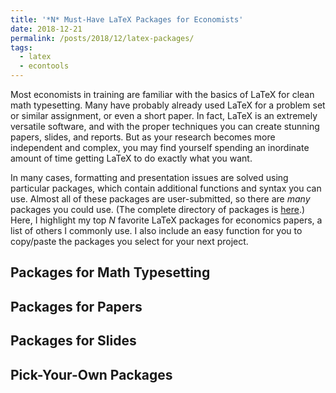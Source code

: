 ```yaml
---
title: '*N* Must-Have LaTeX Packages for Economists'
date: 2018-12-21
permalink: /posts/2018/12/latex-packages/
tags:
  - latex
  - econtools
---
```


Most economists in training are familiar with the basics of LaTeX for clean math typesetting. Many have probably already used LaTeX for a problem set or similar assignment, or even a short paper. In fact, LaTeX is an extremely versatile software, and with the proper techniques you can create stunning papers, slides, and reports. But as your research becomes more independent and complex, you may find yourself spending an inordinate amount of time getting LaTeX to do exactly what you want. 

In many cases, formatting and presentation issues are solved using particular packages, which contain additional functions and syntax you can use. Almost all of these packages are user-submitted, so there are *many* packages you could use. (The complete directory of packages is [here](https://ctan.org/pkg?lang=en).) Here, I highlight my top *N* favorite LaTeX packages for economics papers, a list of others I commonly use. I also include an easy function for you to copy/paste the packages you select for your next project. 

## Packages for Math Typesetting

## Packages for Papers

## Packages for Slides

## Pick-Your-Own Packages
